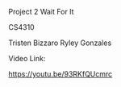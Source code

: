 Project 2 Wait For It

CS4310

Tristen Bizzaro
Ryley Gonzales

Video Link:

https://youtu.be/93RKfQUcmrc